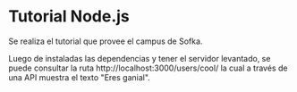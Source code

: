 # Tutorial Node.js

Se realiza el tutorial que provee el campus de Sofka.

Luego de instaladas las dependencias y tener el servidor
levantado, se puede consultar la ruta http://localhost:3000/users/cool/
la cual a través de una API muestra el texto "Eres ganial".
